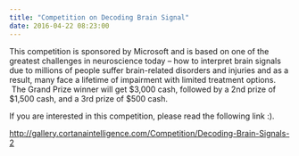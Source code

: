 ```yaml
---
title: "Competition on Decoding Brain Signal"
date: 2016-04-22 08:23:00
---
```


This competition is sponsored by Microsoft and is based on one of the greatest challenges in neuroscience today – how to interpret brain signals due to millions of people suffer brain-related disorders and injuries and as a result, many face a lifetime of impairment with limited treatment options.
 The Grand Prize winner will get $3,000 cash, followed by a 2nd prize of $1,500 cash, and a 3rd prize of $500 cash.

If you are interested in this competition, please read the following link :).

<http://gallery.cortanaintelligence.com/Competition/Decoding-Brain-Signals-2>

